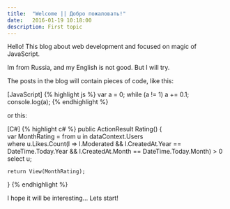 ```yaml
---
title:  "Welcome || Добро пожаловать!"
date:   2016-01-19 10:18:00
description: First topic
---
```


Hello! 
This blog about web development and focused on magic of JavaScript.  

Im from Russia, and my English is not good. But I will try.

The posts in the blog will contain pieces of code, like this:

[JavaScript]
{% highlight js %}
 var a = 0;
 while (a != 1) a += 0.1;
 console.log(a);
{% endhighlight %}

or this:

[C#]
{% highlight c# %}
public ActionResult Rating()
{             
    var MonthRating = from u in dataContext.Users   
        where u.Likes.Count(l => l.Moderated && 
                            l.CreatedAt.Year == DateTime.Today.Year &&
                            l.CreatedAt.Month == DateTime.Today.Month) > 0
        select u;

    return View(MonthRating);
}
{% endhighlight %}

I hope it will be interesting... Lets start!
